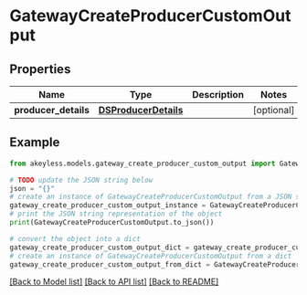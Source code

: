 # GatewayCreateProducerCustomOutput


## Properties

Name | Type | Description | Notes
------------ | ------------- | ------------- | -------------
**producer_details** | [**DSProducerDetails**](DSProducerDetails.md) |  | [optional] 

## Example

```python
from akeyless.models.gateway_create_producer_custom_output import GatewayCreateProducerCustomOutput

# TODO update the JSON string below
json = "{}"
# create an instance of GatewayCreateProducerCustomOutput from a JSON string
gateway_create_producer_custom_output_instance = GatewayCreateProducerCustomOutput.from_json(json)
# print the JSON string representation of the object
print(GatewayCreateProducerCustomOutput.to_json())

# convert the object into a dict
gateway_create_producer_custom_output_dict = gateway_create_producer_custom_output_instance.to_dict()
# create an instance of GatewayCreateProducerCustomOutput from a dict
gateway_create_producer_custom_output_from_dict = GatewayCreateProducerCustomOutput.from_dict(gateway_create_producer_custom_output_dict)
```
[[Back to Model list]](../README.md#documentation-for-models) [[Back to API list]](../README.md#documentation-for-api-endpoints) [[Back to README]](../README.md)


